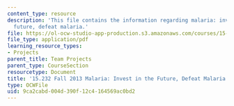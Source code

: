 ```yaml
---
content_type: resource
description: 'This file contains the information regarding malaria: invest in the
  future, defeat malaria.'
file: https://ol-ocw-studio-app-production.s3.amazonaws.com/courses/15-232-business-model-innovation-global-health-in-frontier-markets-fall-2013/9ca2cabd004d390f12c4164569ac0bd2_MIT15_232F13_a1_malaria_6.pdf
file_type: application/pdf
learning_resource_types:
- Projects
parent_title: Team Projects
parent_type: CourseSection
resourcetype: Document
title: '15.232 Fall 2013 Malaria: Invest in the Future, Defeat Malaria'
type: OCWFile
uid: 9ca2cabd-004d-390f-12c4-164569ac0bd2
---
```

